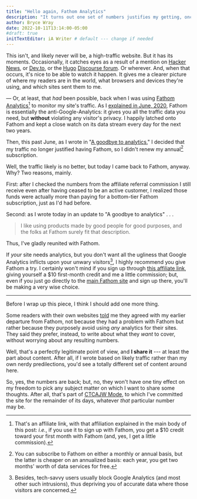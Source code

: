 ```yaml
---
title: "Hello again, Fathom Analytics"
description: "It turns out one set of numbers justifies my getting, once more, to see another set thereof."
author: Bryce Wray
date: 2022-10-11T13:14:00-05:00
#draft: true
initTextEditor: iA Writer # default --- change if needed
---
```


This isn't, and likely never will be, a high-traffic website. But it has its moments. Occasionally, it catches eyes as a result of a mention on [Hacker News](https://news.ycombinator.com), or [Dev.to](https://dev.to), or the [Hugo](https://gohugo.io) [Discourse forum](https://discourse.gohugo.io). Or wherever. And, when that occurs, it's nice to be able to watch it happen. It gives me a clearer picture of where my readers are in the world, what browsers and devices they're using, and which sites sent them to me.

— Or, at least, that *had* been possible, back when I was using [Fathom Analytics](https://usefathom.com/ref/ZKHYWX)[^affil] to monitor my site's traffic. As I [explained in June, 2020](/posts/2020/06/fathom-analytics-count-on-it/), Fathom is essentially the anti-Google-Analytics: it gives you all the traffic data you need, but **without** violating any visitor's privacy. I happily latched onto Fathom and kept a close watch on its data stream every day for the next two years.

[^affil]: That's an affiliate link, with that affiliation explained in the main body of this post: *i.e.*, if you use it to sign up with Fathom, you get a $10 credit toward your first month with Fathom (and, yes, I get a little commission).

Then, this past June, as I wrote in "[A goodbye to analytics](/posts/2022/06/goodbye-analytics/)," I decided that my traffic no longer justified having Fathom, so I didn't renew my annual[^rates] subscription.

[^rates]: You can subscribe to Fathom on either a monthly or annual basis, but the latter is cheaper on an annualized basis: each year, you get two months' worth of data services for free.

Well, the traffic likely is no better, but today I came back to Fathom, anyway. Why? Two reasons, mainly.

First: after I checked the numbers from the affiliate referral commission I still receive even after having ceased to be an active customer, I realized those funds were actually more than paying for a bottom-tier Fathom subscription, just as I'd had before.

Second: as I wrote today in an update to "A goodbye to analytics" . . .

> I like using products made by good people for good purposes, and the folks at Fathom surely fit that description.

Thus, I've gladly reunited with Fathom.

If *your* site needs analytics, but you don't want all the ugliness that Google Analytics inflicts upon your unwary visitors[^techsavvy], I highly recommend you give Fathom a try. I certainly won't mind if you sign up through [this affiliate link](https://usefathom.com/ref/ZKHYWX), giving yourself a $10 first-month credit and me a little commission; but, even if you just go directly to the [main Fathom site](https://usefathom.com) and sign up there, you'll be making a very wise choice.

[^techsavvy]: Besides, tech-savvy users usually block Google Analytics (and most other such intrusions), thus depriving you of accurate data where those visitors are concerned.

----

Before I wrap up this piece, I think I should add one more thing.

Some readers with their own websites [told](/contact/) me they agreed with my earlier departure from Fathom, not because they had a problem with Fathom but rather because they purposely avoid using *any* analytics for their sites. They said they prefer, instead, to write about what they *want* to cover, without worrying about any resulting numbers.

Well, that's a perfectly legitimate point of view, and **I share it** --- at least the part about content. After all, if I wrote based on likely traffic rather than my own nerdy predilections, you'd see a totally different set of content around here.

So, yes, the numbers are back; but, no, they won't have one tiny effect on my freedom to pick any subject matter on which I want to share some thoughts. After all, that's part of [CTCAJW Mode](/posts/2022/05/simplify-simplify-maybe-for-real-this-time/), to which I've committed the site for the remainder of its days, whatever *that* particular number may be.